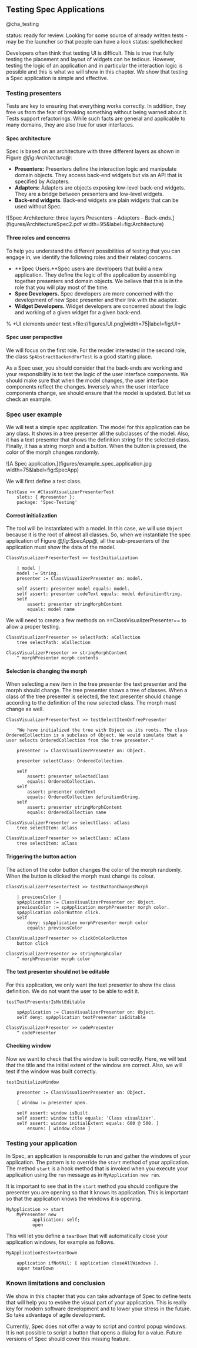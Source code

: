 ## Testing Spec Applications
@cha_testing

status: ready for review. Looking for some source of already written tests - may be the launcher so that people can have a look
status: spellchecked

Developers often think that testing UI is difficult. This is true that fully testing the placement and layout of widgets can be tedious. 
However, testing the logic of an application and in particular the interaction logic is possible and this is what we will show in this chapter. 
We show that testing a Spec application is simple and effective.


### Testing presenters

Tests are key to ensuring that everything works correctly. In addition, they free us from the fear of breaking something without being warned about it. Tests support refactorings. While such facts are general and applicable to many domains, they are also true for user interfaces.



#### Spec architecture


Spec is based on an architecture with three different layers as shown in Figure *@fig:Architecture@*: 
- **Presenters:** Presenters define the interaction logic and manipulate domain objects. They access back-end widgets but via an API that is specified by Adapters.
- **Adapters:** Adapters are objects exposing low-level back-end widgets. They are a bridge between presenters and low-level widgets.
- **Back-end widgets**. Back-end widgets are plain widgets that can be used without Spec.


![Spec Architecture: three layers Presenters - Adapters - Back-ends.](figures/ArchitectureSpec2.pdf width=95&label=fig:Architecture)

#### Three roles and concerns

To help you understand the different possibilities of testing that you can engage in, we identify the following roles and their related concerns.

- **Spec Users.**Spec users are developers that build a new application. They define the logic of the application by assembling together presenters and domain objects. We believe that this is in the role that you will play most of the time.
- **Spec Developers.** Spec developers are more concerned with the development of new Spec presenter and their link with the adapter.
- **Widget Developers.** Widget developers are concerned about the logic and working of a given widget for a given back-end.


% +UI elements under test.>file://figures/UI.png|width=75|label=fig:UI+

#### Spec user perspective

We will focus on the first role. For the reader interested in the second role, the class `SpAbstractBackendForTest` is a good starting place.

As a Spec user, you should consider that the back-ends are working and your responsibility is to test the logic of the user interface components.
We should make sure that when the model changes, the user interface components reflect the changes.
Inversely when the user interface components change, we should ensure that the model is updated.
But let us check an example.


### Spec user example


We will test a simple spec application. The model for this application can be any class.
It shows in a tree presenter all the subclasses of the model. Also, it has a text presenter that shows the definition string for the selected class.
Finally, it has a string morph and a button. When the button is pressed, the color of the morph changes randomly.

![A Spec application.](figures/example_spec_application.jpg width=75&label=fig:SpecApp)

We will first define a test class.
```
TestCase << #ClassVisualizerPresenterTest
    slots: { #presenter };
    package: 'Spec-Testing'
```

#### Correct initialization


The tool will be instantiated with a model.
In this case, we will use `Object` because it is the root of almost all classes.
So, when we instantiate the spec application of Figure *@fig:SpecApp@*, all the sub-presenters of the application must show the data of the model.

```
ClassVisualizerPresenterTest >> testInitialization

    | model |
    model := String.
    presenter := ClassVisualizerPresenter on: model.
    
    self assert: presenter model equals: model.
    self assert: presenter codeText equals: model definitionString.
    self
        assert: presenter stringMorphContent
        equals: model name
```

We will need to create a few methods on ==ClassVisualizerPresenter== to allow a proper testing.
```
ClassVisualizerPresenter >> selectPath: aCollection 
    tree selectPath: aCollection
```

```
ClassVisualizerPresenter >> stringMorphContent
    ^ morphPresenter morph contents
```


#### Selection is changing the morph


When selecting a new item in the tree presenter the text presenter and the morph should change.
The tree presenter shows a tree of classes.
When a class of the tree presenter is selected, the text presenter should change according to the definition of the new selected class.
The morph must change as well.

```
ClassVisualizerPresenterTest >> testSelectItemOnTreePresenter

    "We have initialized the tree with Object as its roots. The class OrderedCollection is a subclass of Object. We would simulate that a user selects OrderedCollection from the tree presenter."

    presenter := ClassVisualizerPresenter on: Object.
    
    presenter selectClass: OrderedCollection.
    
    self
        assert: presenter selectedClass
        equals: OrderedCollection.
    self
        assert: presenter codeText
        equals: OrderedCollection definitionString.
    self
        assert: presenter stringMorphContent
        equals: OrderedCollection name
```

```
ClassVisualizerPresenter >> selectClass: aClass 
    tree selectItem: aClass
```

```
ClassVisualizerPresenter >> selectClass: aClass 
    tree selectItem: aClass
```


#### Triggering the button action


The action of the color button changes the color of the morph randomly.
When the button is clicked the morph must change its colour.

```
ClassVisualizerPresenterTest >> testButtonChangesMorph

    | previousColor |
    spApplication := ClassVisualizerPresenter on: Object.
    previousColor := spApplication morphPresenter morph color.
    spApplication colorButton click.
    self
        deny: spApplication morphPresenter morph color
        equals: previousColor
```

```
ClassVisualizerPresenter >> clickOnColorButton
    button click
```

```
ClassVisualizerPresenter >> stringMorphColor
    ^ morphPresenter morph color
```



#### The text presenter should not be editable


For this application, we only want the text presenter to show the class definition.
We do not want the user to be able to edit it.

```
testTextPresenterIsNotEditable

    spApplication := ClassVisualizerPresenter on: Object.
    self deny: spApplication textPresenter isEditable
```

```
ClassVisualizerPresenter >> codePresenter
    ^ codePresenter
```

#### Checking window

Now we want to check that the window is built correctly.
Here, we will test that the title and the initial extent of the window are correct.
Also, we will test if the window was built correctly.

```
testInitializeWindow

    presenter := ClassVisualizerPresenter on: Object.
    
    [ window := presenter open.
    
    self assert: window isBuilt.
    self assert: window title equals: 'Class visualizer'.
    self assert: window initialExtent equals: 600 @ 500. ]
        ensure: [ window close ]
```

### Testing your application

In Spec, an application is responsible to run and gather the windows of your application.
The pattern is to override the `start` method of your application. The method `start` is a hook method that is invoked when you execute your application using the `run` message as in `MyApplication new run`.

It is important to see that in the `start` method you should configure the presenter you are opening so that it knows its application. This is important so that the application knows the windows it is opening. 

```
MyApplication >> start
    MyPresenter new 
          application: self;
          open
````

This will let you define a `tearDown` that will automatically close your application windows, for example as follows.

```
MyApplicationTest>>tearDown

	application ifNotNil: [ application closeAllWindows ].
	super tearDown
```

### Known limitations and conclusion

We show in this chapter that you can take advantage of Spec to define tests that will help you to evolve the visual part of your application.
This is really key for modern software development and to lower your stress in the future. 
So take advantage of agile development.

Currently, Spec does not offer a way to script and control popup windows. It is not possible to script a button that opens a dialog for a value.
Future versions of Spec should cover this missing feature.
